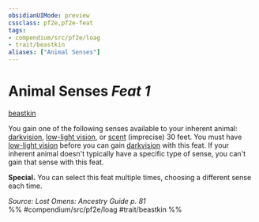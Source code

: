 ```yaml
---
obsidianUIMode: preview
cssclass: pf2e,pf2e-feat
tags:
- compendium/src/pf2e/loag
- trait/beastkin
aliases: ["Animal Senses"]
---
```

# Animal Senses  *Feat 1*  
[beastkin](beastkin-loag.md "Beastkin Ancestry & Heritage Trait")  


You gain one of the following senses available to your inherent animal: [darkvision](Reference/Rules/Abilities/darkvision.md), [low-light vision](low-light-vision.md), or [scent](scent.md) (imprecise) 30 feet. You must have [low-light vision](low-light-vision.md) before you can gain [darkvision](Reference/Rules/Abilities/darkvision.md) with this feat. If your inherent animal doesn't typically have a specific type of sense, you can't gain that sense with this feat.

**Special.** You can select this feat multiple times, choosing a different sense each time.

*Source: Lost Omens: Ancestry Guide p. 81*  
%% #compendium/src/pf2e/loag #trait/beastkin %%